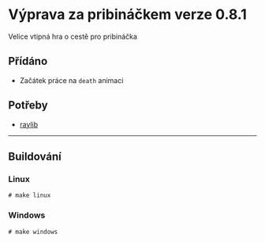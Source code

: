 # Výprava za pribináčkem verze 0.8.1
Velice vtipná hra o cestě pro pribináčka

## Přídáno
- Začátek práce na `death` animaci

## Potřeby
- [raylib](https://github.com/raysan5/raylib)

-------------
## Buildování
### Linux
`# make linux`

### Windows
`# make windows`
